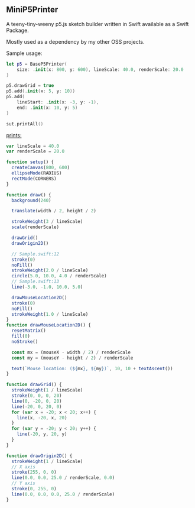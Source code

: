 ## MiniP5Printer

A teeny-tiny-weeny p5.js sketch builder written in Swift available as a Swift Package.

Mostly used as a dependency by my other OSS projects.

Sample usage:

```swift
let p5 = BaseP5Printer(
    size: .init(x: 800, y: 600), lineScale: 40.0, renderScale: 20.0
)

p5.drawGrid = true
p5.add(.init(x: 5, y: 10))
p5.add(
    lineStart: .init(x: -3, y: -1),
    end: .init(x: 10, y: 5)
)

sut.printAll()
```

[prints:](https://editor.p5js.org/LuizZak/sketches/m4NsOEn_g)

```js
var lineScale = 40.0
var renderScale = 20.0

function setup() {
  createCanvas(800, 600)
  ellipseMode(RADIUS)
  rectMode(CORNERS)
}

function draw() {
  background(240)

  translate(width / 2, height / 2)

  strokeWeight(3 / lineScale)
  scale(renderScale)

  drawGrid()
  drawOrigin2D()

  // Sample.swift:12
  stroke(0)
  noFill()
  strokeWeight(2.0 / lineScale)
  circle(5.0, 10.0, 4.0 / renderScale)
  // Sample.swift:13
  line(-3.0, -1.0, 10.0, 5.0)

  drawMouseLocation2D()
  stroke(0)
  noFill()
  strokeWeight(1.0 / lineScale)
}
function drawMouseLocation2D() {
  resetMatrix()
  fill(0)
  noStroke()

  const mx = (mouseX - width / 2) / renderScale
  const my = (mouseY - height / 2) / renderScale

  text(`Mouse location: (${mx}, ${my})`, 10, 10 + textAscent())
}

function drawGrid() {
  strokeWeight(1 / lineScale)
  stroke(0, 0, 0, 20)
  line(0, -20, 0, 20)
  line(-20, 0, 20, 0)
  for (var x = -20; x < 20; x++) {
    line(x, -20, x, 20)
  }
  for (var y = -20; y < 20; y++) {
    line(-20, y, 20, y)
  }
}

function drawOrigin2D() {
  strokeWeight(1 / lineScale)
  // X axis
  stroke(255, 0, 0)
  line(0.0, 0.0, 25.0 / renderScale, 0.0)
  // Y axis
  stroke(0, 255, 0)
  line(0.0, 0.0, 0.0, 25.0 / renderScale)
}
```
